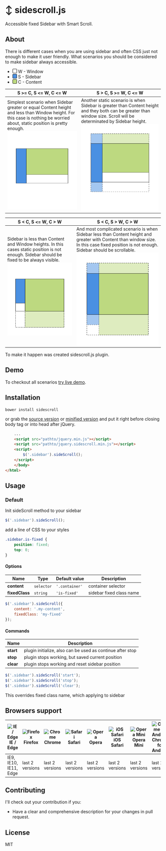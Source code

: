 # ↕ sidescroll.js

Accessible fixed Sidebar with Smart Scroll.

## About

There is different cases when you are using sidebar and often CSS just not enough to make it user friendly.
What scenarios you should be considered to make sidebar always accessible.

- ![Window color](/proto/window.png) W - Window
- ![Sidebar color](/proto/sidebar.png) S - Sidebar
- ![Content color](/proto/content.png) C - Content

| S >= C, S <= W, C <= W | S > C, S >= W, C <= W |
| ------------- | ------------- |
| Simplest scenario when Sidebar greater or equal Content height and less than Window height. For this case is nothing be worried about, static position is pretty enough.![case 1](/proto/case1.png)  | Another static scenario is when Sidebar is greater than Content height and they both can be greater than window size. Scroll will be determinated by Sidebar height. ![case 2](/proto/case2.png)  |

| S < C, S <= W, C > W | S < C, S > W, C > W |
| ------------- | ------------- |
| Sidebar is less than Content and Window heights. In this cases static position is not enough. Sidebar should be fixed to be always visible. ![case 3](/proto/case3.png) | And most complicated scenario is when Sidebar less than Content height and greater with Content than window size. In this case fixed position is not enough. Sidebar should be scrollable. ![Case 4](/proto/case4.png) |

To make it happen was created sidescroll.js plugin.

## Demo

To checkout all scenarios [try live demo](http://godban.com.ua/projects/sidescroll/ "slidescroll.js demo").


## Installation

    bower install sidescroll

or grab the [source version](https://raw.githubusercontent.com/godban/sidescroll/master/dist/jquery.sidescroll.js) or [minified version](https://raw.githubusercontent.com/godban/sidescroll/master/dist/jquery.sidescroll.min.js) and put it right before closing body tag or into head after jQuery.

```html
	...
	<script src="pathto/jquery.min.js"></script>
	<script src="pathto/jquery.sidescroll.min.js"></script>
	<script>
		$('.sidebar').sideScroll();
	</script>
	</body>
</html>
```

## Usage

### Default

Init sideScroll method to your sidebar

```javascript
$('.sidebar').sideScroll();
```

add a line of CSS to your styles

```css
.sidebar.is-fixed {
	position: fixed;
	top: 0;
}
```

#### Options

| Name | Type | Default value | Description |
| --- | --- | --- | --- |
| **content** | `selector` | `'.container'` | container selector |
| **fixedClass** | `string` | `'is-fixed'` | sidebar fixed class name |

```javascript
$('.sidebar').sideScroll({
	content: '.my-content',
	fixedClass: 'my-fixed'
});
```

#### Commands

| Name | Description |
| --- | --- |
| **start** | plugin initialize, also can be used as continue after stop |
| **stop** | plugin stops working, but saved current position |
| **clear** | plugin stops working and reset sidebar position |

```javascript
$('.sidebar').sideScroll('start');
$('.sidebar').sideScroll('stop');
$('.sidebar').sideScroll('clear');
```

This overrides fixed class name, which applying to sidebar

## Browsers support

| <img src="https://raw.githubusercontent.com/godban/browsers-compatibility-badges/master/src/images/edge.png" alt="IE / Edge" width="16px" height="16px" /></br>IE / Edge | <img src="https://raw.githubusercontent.com/godban/browsers-compatibility-badges/master/src/images/firefox.png" alt="Firefox" width="16px" height="16px" /></br>Firefox | <img src="https://raw.githubusercontent.com/godban/browsers-compatibility-badges/master/src/images/chrome.png" alt="Chrome" width="16px" height="16px" /></br>Chrome | <img src="https://raw.githubusercontent.com/godban/browsers-compatibility-badges/master/src/images/safari.png" alt="Safari" width="16px" height="16px" /></br>Safari | <img src="https://raw.githubusercontent.com/godban/browsers-compatibility-badges/master/src/images/opera.png" alt="Opera" width="16px" height="16px" /></br>Opera | <img src="https://raw.githubusercontent.com/godban/browsers-compatibility-badges/master/src/images/safari-ios.png" alt="iOS Safari" width="16px" height="16px" /></br>iOS Safari | <img src="https://raw.githubusercontent.com/godban/browsers-compatibility-badges/master/src/images/opera-mini.png" alt="Opera Mini" width="16px" height="16px" /></br>Opera Mini | <img src="https://raw.githubusercontent.com/godban/browsers-compatibility-badges/master/src/images/chrome-android.png" alt="Chrome for Android" width="16px" height="16px" /></br>Chrome for Android |
| --------- | --------- | --------- | --------- | --------- | --------- | --------- | --------- |
| IE9, IE10, IE11, Edge| last 2 versions| last 2 versions| last 2 versions| last 2 versions| last 2 versions| last 2 versions| last 2 versions

## Contributing

I'll check out your contribution if you:

* Have a clear and comprehensive description for your changes in pull request.

## License

MIT
